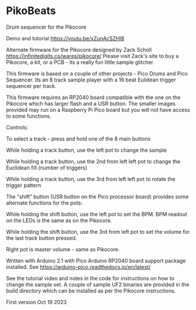 # PikoBeats
 Drum sequencer for the Pikocore

Demo and tutorial https://youtu.be/xZunAcSZHI8
 
Alternate firmware for the Pikocore designed by Zack Scholl https://infinitedigits.co/wares/pikocore/
Please visit Zack's site to buy a Pikocore, a kit, or a PCB - its a really fun little sample glitcher.

This firmware is based on a couple of other projects - Pico Drums and Pico Sequencer. Its an 8 track sample player with a 16 beat Eulidean trigger sequencer per track.

This firmware requires an RP2040 board compatible with the one on the Pikocore which has larger flash and a USR button. The smaller images provided may run on a Raspberry Pi Pico board but you will not have access to some functions.

Controls:

To select a track - press and hold one of the 8 main buttons

While holding a track button, use the left pot to change the sample 

While holding a track button, use the 2nd from left left pot to change the Euclidean fill (number of triggers)

While holding a track button, use the 3rd from left left pot to rotate the trigger pattern

The "shift" button (USR button on the Pico processor board) provides some alternate functions for the pots:

While holding the shift button, use the left pot to set the BPM. BPM readout on the LEDs is the same as on the Pikocore.

While holding the shift button, use the 3rd from left pot to set the volume for the last track button pressed.

Right pot is master volume - same as Pikocore.

Written with Arduino 2.1 with Pico Arduino RP2040 board support package installed. See https://arduino-pico.readthedocs.io/en/latest/

See the tutorial video and notes in the code for instructions on how to change the sample set. A couple of sample UF2 binaries are provided in the build directory which can be installed as per the Pikocore instructions.

First version Oct 19 2023
